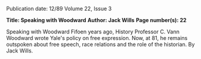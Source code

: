 Publication date: 12/89
Volume 22, Issue 3

**Title: Speaking with Woodward**
**Author: Jack Wills**
**Page number(s): 22**

Speaking with Woodward
Fifoen years ago, History Professor C. Vann Woodward wrote Yale's policy on free 
expression. Now, at 81, he remains outspoken about free speech, race relations and the 
role of the historian. By Jack Wills.